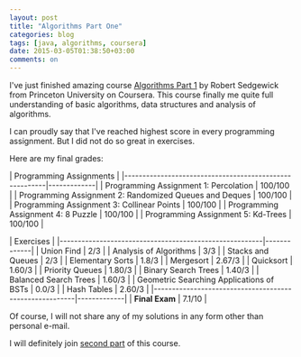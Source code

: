 ```yaml
---
layout: post
title: "Algorithms Part One"
categories: blog
tags: [java, algorithms, coursera]
date: 2015-03-05T01:38:50+03:00
comments: on
---
```


I've just finished amazing course [Algorithms Part 1](https://www.coursera.org/course/algs4partI) by Robert Sedgewick from Princeton University on Coursera. This course finally me quite full understanding of basic algorithms, data structures and analysis of algorithms.

I can proudly say that I've reached highest score in every programming assignment. But I did not do so great in exercises.

Here are my final grades:

| Programming Assignments |
|--------------------------------------------------------|-------------|
| Programming Assignment 1: Percolation                  | 100/100     |
| Programming Assignment 2: Randomized Queues and Deques | 100/100     |
| Programming Assignment 3: Collinear Points             | 100/100     |
| Programming Assignment 4: 8 Puzzle                     | 100/100     |
| Programming Assignment 5: Kd-Trees                     | 100/100     |

| Exercises |
|--------------------------------------------------------|-------------|
| Union Find                                             | 2/3         |
| Analysis of Algorithms                                 | 3/3         |
| Stacks and Queues                                      | 2/3         |
| Elementary Sorts                                       | 1.8/3       |
| Mergesort                                              | 2.67/3      |
| Quicksort                                              | 1.60/3      |
| Priority Queues                                        | 1.80/3      |
| Binary Search Trees                                    | 1.40/3      |
| Balanced Search Trees                                  | 1.60/3      |
| Geometric Searching Applications of BSTs               | 0.0/3       |
| Hash Tables                                            | 2.60/3      |
|--------------------------------------------------------|-------------|
| **Final Exam**                                         | 7.1/10      |

Of course, I will not share any of my solutions in any form other than personal e-mail.

I will definitely join [second part](https://www.coursera.org/course/algs4partII) of this course.
